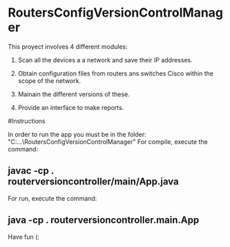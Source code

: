 # RoutersConfigVersionControlManager

This proyect involves 4 different modules:

1. Scan all the devices a a network and save their IP addresses.

2. Obtain configuration files from routers ans switches Cisco within the scope of the network.

3. Mainain the different versions of these.

4. Provide an interface to make reports.


#Instructions

In order to run the app you must be in the folder: "C:\...\RoutersConfigVersionControlManager"
For compile, execute the command:
## javac -cp . routerversioncontroller/main/App.java

For run, execute the command:
## java -cp . routerversioncontroller.main.App

Have fun (:

